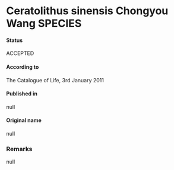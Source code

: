 Ceratolithus sinensis Chongyou Wang SPECIES
=======

#### Status
ACCEPTED

#### According to
The Catalogue of Life, 3rd January 2011

#### Published in
null

#### Original name
null

### Remarks
null